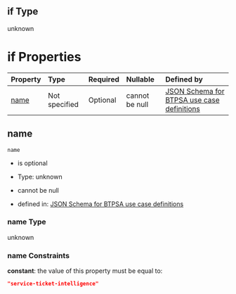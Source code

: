 ## if Type

unknown

# if Properties

| Property      | Type          | Required | Nullable       | Defined by                                                                                                                                                                                                          |
| :------------ | :------------ | :------- | :------------- | :------------------------------------------------------------------------------------------------------------------------------------------------------------------------------------------------------------------ |
| [name](#name) | Not specified | Optional | cannot be null | [JSON Schema for BTPSA use case definitions](btpsa-usecase-properties-services-items-allof-1-then-allof-106-if-properties-name.md "undefined#/properties/services/items/allOf/1/then/allOf/106/if/properties/name") |

## name



`name`

*   is optional

*   Type: unknown

*   cannot be null

*   defined in: [JSON Schema for BTPSA use case definitions](btpsa-usecase-properties-services-items-allof-1-then-allof-106-if-properties-name.md "undefined#/properties/services/items/allOf/1/then/allOf/106/if/properties/name")

### name Type

unknown

### name Constraints

**constant**: the value of this property must be equal to:

```json
"service-ticket-intelligence"
```

